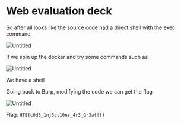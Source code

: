 # Web evaluation deck

So after all looks like the source code had a direct shell with the exec command

![Untitled](Web%20evaluation%20deck%20b8f52243c2504f8a99a896646553b5ca/Untitled.png)

if we spin up the docker and try some commands such as 

![Untitled](Web%20evaluation%20deck%20b8f52243c2504f8a99a896646553b5ca/Untitled%201.png)

We have a shell

Going back to Burp, modifying the code we can get the flag

![Untitled](Web%20evaluation%20deck%20b8f52243c2504f8a99a896646553b5ca/Untitled%202.png)

Flag: `HTB{c0d3_1nj3ct10ns_4r3_Gr3at!!}`

